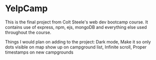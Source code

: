 # YelpCamp

This is the final project from Colt Steele's web dev bootcamp course. It contains use of express, npm, ejs, mongoDB and everything else used throughout the course.

Things I would plan on adding to the project: Dark mode, Make it so only dots visible on map show up on campground list, Infinite scroll, Proper timestamps on new campgrounds
